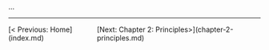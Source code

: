 ...

---
<div style='display: flex; justify-content: space-between;'><div>[< Previous: Home](index.md)</div><div>[Next: Chapter 2: Principles>](chapter-2-principles.md)</div></div>